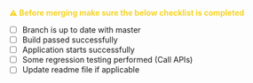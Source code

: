 <span style="color:#F6D422;font-weight:bold">⚠️ Before merging make sure the below checklist is completed</span>
 
- [ ] Branch is up to date with master
- [ ] Build passed successfully
- [ ] Application starts successfully
- [ ] Some regression testing performed (Call APIs)
- [ ] Update readme file if applicable
